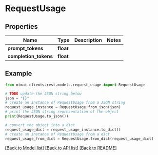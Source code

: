 # RequestUsage


## Properties

Name | Type | Description | Notes
------------ | ------------- | ------------- | -------------
**prompt_tokens** | **float** |  | 
**completion_tokens** | **float** |  | 

## Example

```python
from mtmai.clients.rest.models.request_usage import RequestUsage

# TODO update the JSON string below
json = "{}"
# create an instance of RequestUsage from a JSON string
request_usage_instance = RequestUsage.from_json(json)
# print the JSON string representation of the object
print(RequestUsage.to_json())

# convert the object into a dict
request_usage_dict = request_usage_instance.to_dict()
# create an instance of RequestUsage from a dict
request_usage_from_dict = RequestUsage.from_dict(request_usage_dict)
```
[[Back to Model list]](../README.md#documentation-for-models) [[Back to API list]](../README.md#documentation-for-api-endpoints) [[Back to README]](../README.md)


